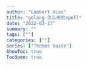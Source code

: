```yaml
---
author: "Lambert Xiao"
title: "golang-怎么用的epoll"
date: "2022-03-17"
summary: ""
tags: [""]
categories: [""]
series: ["Themes Guide"]
ShowToc: true
TocOpen: true
---
```

